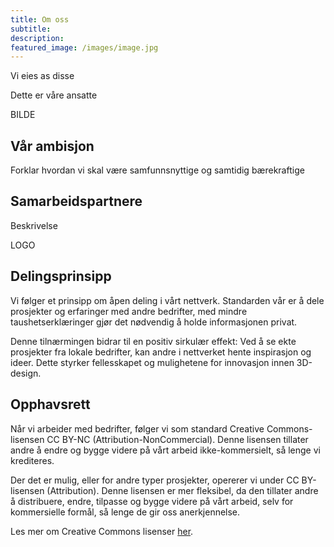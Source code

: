 ```yaml
---
title: Om oss
subtitle: 
description: 
featured_image: /images/image.jpg
---
```


Vi eies as disse


Dette er våre ansatte

BILDE

## Vår ambisjon
Forklar hvordan vi skal være samfunnsnyttige og samtidig bærekraftige

## Samarbeidspartnere
Beskrivelse

LOGO

## Delingsprinsipp
Vi følger et prinsipp om åpen deling i vårt nettverk. Standarden vår er å dele prosjekter og erfaringer med andre bedrifter, med mindre taushetserklæringer gjør det nødvendig å holde informasjonen privat.

Denne tilnærmingen bidrar til en positiv sirkulær effekt: Ved å se ekte prosjekter fra lokale bedrifter, kan andre i nettverket hente inspirasjon og ideer. Dette styrker fellesskapet og mulighetene for innovasjon innen 3D-design.

## Opphavsrett
Når vi arbeider med bedrifter, følger vi som standard Creative Commons-lisensen CC BY-NC (Attribution-NonCommercial). Denne lisensen tillater andre å endre og bygge videre på vårt arbeid ikke-kommersielt, så lenge vi krediteres. 

Der det er mulig, eller for andre typer prosjekter, opererer vi under CC BY-lisensen (Attribution). Denne lisensen er mer fleksibel, da den tillater andre å distribuere, endre, tilpasse og bygge videre på vårt arbeid, selv for kommersielle formål, så lenge de gir oss anerkjennelse.

Les mer om Creative Commons lisenser [her](https://creativecommons.org/share-your-work/cclicenses/).